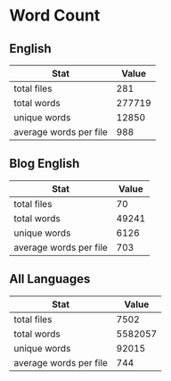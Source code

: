 # Word Count

## English

Stat | Value
---- | -----
total files | 281
total words | 277719
unique words | 12850
average words per file | 988

## Blog English

Stat | Value
---- | -----
total files | 70
total words | 49241
unique words | 6126
average words per file | 703

## All Languages

Stat | Value
---- | -----
total files | 7502
total words | 5582057
unique words | 92015
average words per file | 744
